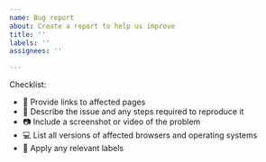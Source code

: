 ```yaml
---
name: Bug report
about: Create a report to help us improve
title: ''
labels: ''
assignees: ''

---
```


Checklist:
- 🔗 Provide links to affected pages
- 💁 Describe the issue and any steps required to reproduce it
- 📷 Include a screenshot or video of the problem
- 💻 List all versions of affected browsers and operating systems
- 🚩 Apply any relevant labels
